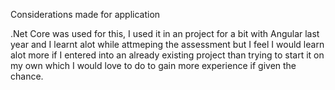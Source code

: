 Considerations made for application

.Net Core was used for this, I used it in an project for a bit with Angular last year and I learnt alot while attmeping the assessment but I feel I would learn alot more if I entered into an already existing project than trying to start it on my own which I would love to do to gain more experience if given the chance.
